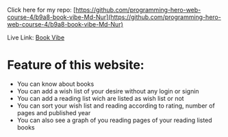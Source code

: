 Click here for my repo: [https://github.com/programming-hero-web-course-4/b9a8-book-vibe-Md-Nur](https://github.com/programming-hero-web-course-4/b9a8-book-vibe-Md-Nur)

Live Link: [Book Vibe](https://book-vibereview.netlify.app/)

# Feature of this website:

- You can know about books
- You can add a wish list of your desire without any login or signin
- You can add a reading list wich are listed as wish list or not
- You can sort your wish list and reading according to rating, number of pages and published year
- You can also see a graph of you reading pages of your reading listed books
